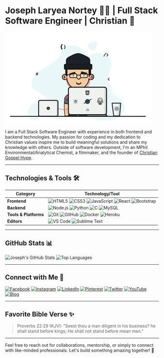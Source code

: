 # Joseph Laryea Nortey 👨‍💻 | Full Stack Software Engineer | Christian 🌟

![Coding Image](coding-image.webp)

I am a Full Stack Software Engineer with experience in both frontend and backend technologies. My passion for coding and my dedication to Christian values inspire me to build meaningful solutions and share my knowledge with others. Outside of software development, I'm an MPhil Environmental/Analytical Chemist, a filmmaker, and the founder of [Christian Gospel Hype](https://christiangospelhype.com).

---

## Technologies & Tools 🛠️

| **Category** | **Technology/Tool** |
| ------------ | ------------------- |
| **Frontend** | ![HTML5](https://img.shields.io/badge/-HTML5-E34F26?logo=html5&logoColor=white) ![CSS3](https://img.shields.io/badge/-CSS3-1572B6?logo=css3&logoColor=white) ![JavaScript](https://img.shields.io/badge/-JavaScript-F7DF1E?logo=javascript&logoColor=black) ![React](https://img.shields.io/badge/-React-61DAFB?logo=react&logoColor=black) ![Bootstrap](https://img.shields.io/badge/-Bootstrap-563D7C?logo=bootstrap&logoColor=white) |
| **Backend**  | ![Node.js](https://img.shields.io/badge/-Node.js-339933?logo=node.js&logoColor=white) ![Python](https://img.shields.io/badge/-Python-3776AB?logo=python&logoColor=white) ![C](https://img.shields.io/badge/-C-A8B9CC?logo=c&logoColor=black) ![MySQL](https://img.shields.io/badge/-MySQL-4479A1?logo=mysql&logoColor=white) |
| **Tools & Platforms** | ![Git](https://img.shields.io/badge/-Git-F05032?logo=git&logoColor=white) ![GitHub](https://img.shields.io/badge/-GitHub-181717?logo=github&logoColor=white) ![Docker](https://img.shields.io/badge/-Docker-2496ED?logo=docker&logoColor=white) ![Heroku](https://img.shields.io/badge/-Heroku-430098?logo=heroku&logoColor=white) |
| **Editors**  | ![VS Code](https://img.shields.io/badge/-VS_Code-007ACC?logo=visual-studio-code&logoColor=white) ![Sublime Text](https://img.shields.io/badge/-Sublime_Text-FF9800?logo=sublime-text&logoColor=white) |

---

## GitHub Stats 📊

![Joseph's GitHub Stats](https://github-readme-stats.vercel.app/api?username=josephlaryeanortey&show_icons=true&theme=dark)
![Top Languages](https://github-readme-stats.vercel.app/api/top-langs/?username=josephlaryeanortey&layout=compact&theme=dark)

---

## Connect with Me 🔗

[![Facebook](https://img.shields.io/badge/Facebook-1877F2?logo=facebook&logoColor=white)](https://web.facebook.com/josephlarnort)
[![Instagram](https://img.shields.io/badge/Instagram-E4405F?logo=instagram&logoColor=white)](https://www.instagram.com/josephlarnort/)
[![LinkedIn](https://img.shields.io/badge/LinkedIn-0A66C2?logo=linkedin&logoColor=white)](https://www.linkedin.com/in/joseph-larnort-b51882198/)
[![Pinterest](https://img.shields.io/badge/Pinterest-E60023?logo=pinterest&logoColor=white)](https://www.pinterest.com/josephlarnort)
[![Twitter](https://img.shields.io/badge/Twitter-1DA1F2?logo=twitter&logoColor=white)](https://twitter.com/josephlarnort)
[![YouTube](https://img.shields.io/badge/YouTube-FF0000?logo=youtube&logoColor=white)](https://www.youtube.com/channel/UCwj38t__UuqmJRXslKO-KhA)
[![Blog](https://img.shields.io/badge/Blog-4A154B?logo=tumblr&logoColor=white)](https://christiangospelhype.com)

---

## Favorite Bible Verse ✨

> Proverbs 22:29 (KJV):
> "Seest thou a man diligent in his business? he shall stand before kings; He shall not stand before mean men."

---

Feel free to reach out for collaborations, mentorship, or simply to connect with like-minded professionals. Let's build something amazing together! 🚀
